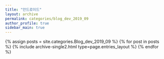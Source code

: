 ```yaml
---
title: "안드로이드"
layout: archive
permalink: categories/blog_dev_2019_09
author_profile: true
sidebar_main: true
---
```


{% assign posts = site.categories.Blog_dev_2019_09 %}
{% for post in posts %} {% include archive-single2.html type=page.entries_layout %} {% endfor %}

